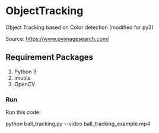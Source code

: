 # ObjectTracking

Object Tracking based on Color detection (modified for py3)

Source: https://www.pyimagesearch.com/

## Requirement Packages
1. Python 3
2. imutils
3. OpenCV

### Run

Run this code:

python ball_tracking.py --video ball_tracking_example.mp4


